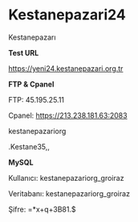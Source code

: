 # Kestanepazari24
Kestanepazarı


**Test URL**

https://yeni24.kestanepazari.org.tr

**FTP & Cpanel**

FTP: 45.195.25.11

Cpanel: https://213.238.181.63:2083

kestanepazariorg

.Kestane35,,

**MySQL**

Kullanıcı: kestanepazariorg_groiraz

Veritabanı: kestanepazariorg_groiraz

Şifre: =*x+q+3B81.$


